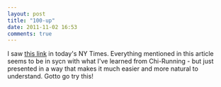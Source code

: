 ```yaml
---
layout: post
title: "100-up"
date: 2011-11-02 16:53
comments: true
---
```

I saw [this link](http://www.nytimes.com/2011/11/06/magazine/running-christopher-mcdougall.html "100-up") in today's NY Times.  Everything mentioned in this article seems to be in sycn with what I've learned from Chi-Running - but just presented in a way that makes it much easier and more natural to understand.   Gotto go try this! 
